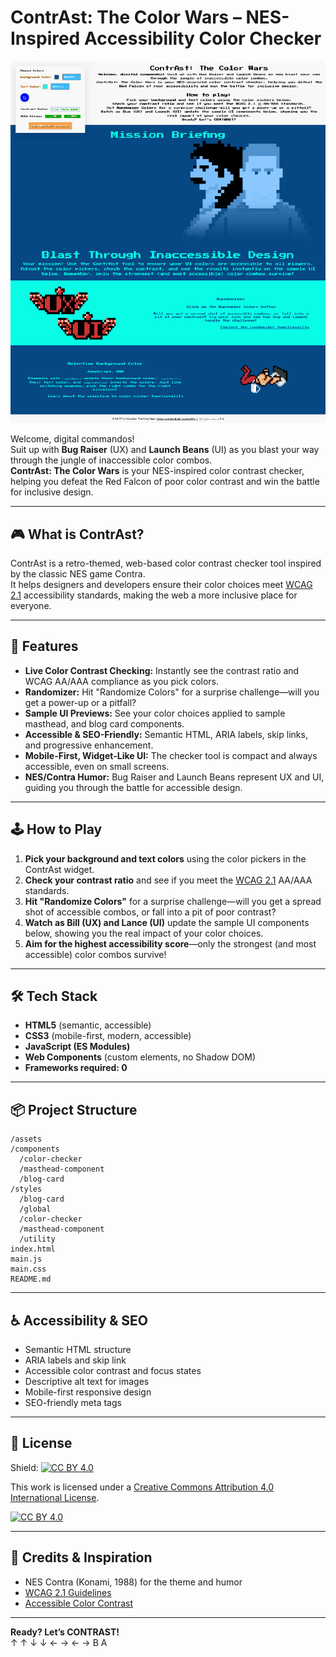 # ContrAst: The Color Wars – NES-Inspired Accessibility Color Checker

![contrast the color wars full page screenshot](/assets/lp-screenshot-contrast-the-color-wars.png?raw=true "contrast the color wars full page screenshot")

Welcome, digital commandos!  
Suit up with **Bug Raiser** (UX) and **Launch Beans** (UI) as you blast your way through the jungle of inaccessible color combos.  
**ContrAst: The Color Wars** is your NES-inspired color contrast checker, helping you defeat the Red Falcon of poor color contrast and win the battle for inclusive design.

---

## 🎮 What is ContrAst?

ContrAst is a retro-themed, web-based color contrast checker tool inspired by the classic NES game Contra.  
It helps designers and developers ensure their color choices meet [WCAG 2.1](https://www.w3.org/WAI/standards-guidelines/wcag/) accessibility standards, making the web a more inclusive place for everyone.

---

## 🚀 Features

- **Live Color Contrast Checking:** Instantly see the contrast ratio and WCAG AA/AAA compliance as you pick colors.
- **Randomizer:** Hit "Randomize Colors" for a surprise challenge—will you get a power-up or a pitfall?
- **Sample UI Previews:** See your color choices applied to sample masthead, and blog card components.
- **Accessible & SEO-Friendly:** Semantic HTML, ARIA labels, skip links, and progressive enhancement.
- **Mobile-First, Widget-Like UI:** The checker tool is compact and always accessible, even on small screens.
- **NES/Contra Humor:** Bug Raiser and Launch Beans represent UX and UI, guiding you through the battle for accessible design.

---

## 🕹️ How to Play

1. **Pick your background and text colors** using the color pickers in the ContrAst widget.
2. **Check your contrast ratio** and see if you meet the [WCAG 2.1](https://www.w3.org/WAI/standards-guidelines/wcag/) AA/AAA standards.
3. **Hit "Randomize Colors"** for a surprise challenge—will you get a spread shot of accessible combos, or fall into a pit of poor contrast?
4. **Watch as Bill (UX) and Lance (UI)** update the sample UI components below, showing you the real impact of your color choices.
5. **Aim for the highest accessibility score**—only the strongest (and most accessible) color combos survive!

---

## 🛠️ Tech Stack

- **HTML5** (semantic, accessible)
- **CSS3** (mobile-first, modern, accessible)
- **JavaScript (ES Modules)**
- **Web Components** (custom elements, no Shadow DOM)
- **Frameworks required: 0**

---

## 📦 Project Structure

```
/assets
/components
  /color-checker
  /masthead-component
  /blog-card
/styles
  /blog-card
  /global
  /color-checker
  /masthead-component
  /utility
index.html
main.js
main.css
README.md
```

---

## ♿ Accessibility & SEO

- Semantic HTML structure
- ARIA labels and skip link
- Accessible color contrast and focus states
- Descriptive alt text for images
- Mobile-first responsive design
- SEO-friendly meta tags

---

## 📝 License

Shield: [![CC BY 4.0][cc-by-shield]][cc-by]

This work is licensed under a
[Creative Commons Attribution 4.0 International License][cc-by].

[![CC BY 4.0][cc-by-image]][cc-by]

[cc-by]: http://creativecommons.org/licenses/by/4.0/
[cc-by-image]: https://i.creativecommons.org/l/by/4.0/88x31.png
[cc-by-shield]: https://img.shields.io/badge/License-CC%20BY%204.0-lightgrey.svg

---

## 👾 Credits & Inspiration

- NES Contra (Konami, 1988) for the theme and humor
- [WCAG 2.1 Guidelines](https://www.w3.org/WAI/standards-guidelines/wcag/)
- [Accessible Color Contrast](https://webaim.org/resources/contrastchecker/)

---

**Ready? Let’s CONTRAST!**  
<span aria-hidden="true" title="Konami Code">↑ ↑ ↓ ↓ ← → ← → B A</span>